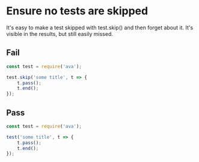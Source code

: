 # Ensure no tests are skipped

It's easy to make a test skipped with test.skip() and then forget about it. It's visible in the results, but still easily missed.


## Fail

```js
const test = require('ava');

test.skip('some title', t => {
	t.pass();
	t.end();
});
```


## Pass

```js
const test = require('ava');

test('some title', t => {
	t.pass();
	t.end();
});
```
